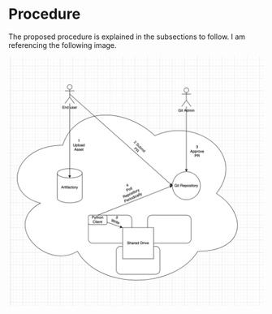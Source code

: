 # Procedure

The proposed procedure is explained in the subsections to follow. I am referencing the following image.

![Alt text](./wmla-v1-poc-anz.png?raw=true "Title")
